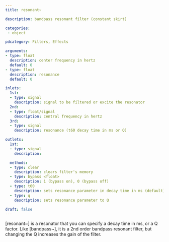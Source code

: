 ```yaml
---
title: resonant~

description: bandpass resonant filter (constant skirt)

categories:
 - object

pdcategory: Filters, Effects

arguments:
- type: float
  description: center frequency in hertz
  default: 0
- type: float
  description: resonance
  default: 0

inlets:
  1st:
  - type: signal
    description: signal to be filtered or excite the resonator
  2nd:
  - type: float/signal
    description: central frequency in hertz
  3rd:
  - type: signal
    description: resonance (t60 decay time in ms or Q)

outlets:
  1st:
  - type: signal
    description:

  methods:
  - type: clear
    description: clears filter's memory
  - type: bypass <float>
    description: 1 (bypass on), 0 (bypass off)
  - type: t60 
    description: sets resonance parameter in decay time in ms (default)
  - type: q
    description: sets resonance parameter to Q

draft: false
---
```


[resonant~] is a resonator that you can specify a decay time in ms, or a Q factor. Like [bandpass~], it is a 2nd order bandpass resonant filter, but changing the Q increases the gain of the filter.
